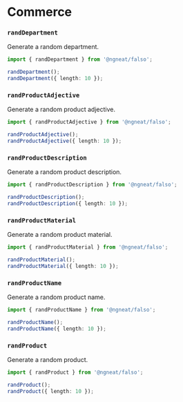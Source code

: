 # Commerce

### `randDepartment`

Generate a random department.

```ts
import { randDepartment } from '@ngneat/falso';

randDepartment();
randDepartment({ length: 10 });
```

### `randProductAdjective`

Generate a random product adjective.

```ts
import { randProductAdjective } from '@ngneat/falso';

randProductAdjective();
randProductAdjective({ length: 10 });
```

### `randProductDescription`

Generate a random product description.

```ts
import { randProductDescription } from '@ngneat/falso';

randProductDescription();
randProductDescription({ length: 10 });
```

### `randProductMaterial`

Generate a random product material.

```ts
import { randProductMaterial } from '@ngneat/falso';

randProductMaterial();
randProductMaterial({ length: 10 });
```

### `randProductName`

Generate a random product name.

```ts
import { randProductName } from '@ngneat/falso';

randProductName();
randProductName({ length: 10 });
```

### `randProduct`

Generate a random product.

```ts
import { randProduct } from '@ngneat/falso';

randProduct();
randProduct({ length: 10 });
```

